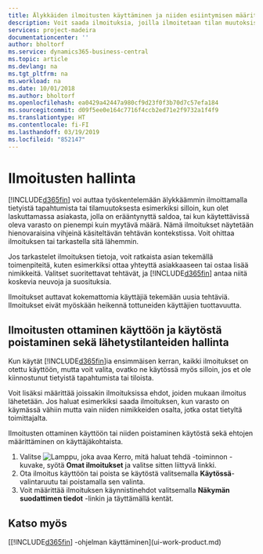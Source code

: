 ```yaml
---
title: Älykkäiden ilmoitusten käyttäminen ja niiden esiintymisen määrittäminen | Microsoft Docs
description: Voit saada ilmoituksia, joilla ilmoitetaan tilan muutoksista tai tapahtumista, kuten erääntyneestä saldosta tai pienestä varastosta.
services: project-madeira
documentationcenter: ''
author: bholtorf
ms.service: dynamics365-business-central
ms.topic: article
ms.devlang: na
ms.tgt_pltfrm: na
ms.workload: na
ms.date: 10/01/2018
ms.author: bholtorf
ms.openlocfilehash: ea0429a42447a980cf9d23f0f3b70d7c57efa184
ms.sourcegitcommit: d09f5ee0e164c7716f4ccb2ed71e2f9732a1f4f9
ms.translationtype: HT
ms.contentlocale: fi-FI
ms.lasthandoff: 03/19/2019
ms.locfileid: "852147"
---
```

# <a name="managing-notifications"></a>Ilmoitusten hallinta
[!INCLUDE[d365fin](includes/d365fin_md.md)] voi auttaa työskentelemään älykkäämmin ilmoittamalla tietyistä tapahtumista tai tilamuutoksesta esimerkiksi silloin, kun olet laskuttamassa asiakasta, jolla on erääntynyttä saldoa, tai kun käytettävissä oleva varasto on pienempi kuin myytävä määrä. Nämä ilmoitukset näytetään hienovaraisina vihjeinä käsiteltävän tehtävän kontekstissa. Voit ohittaa ilmoituksen tai tarkastella sitä lähemmin.  

Jos tarkastelet ilmoituksen tietoja, voit ratkaista asian tekemällä toimenpiteitä, kuten esimerkiksi ottaa yhteyttä asiakkaaseen tai ostaa lisää nimikkeitä. Valitset suoritettavat tehtävät, ja [!INCLUDE[d365fin](includes/d365fin_md.md)] antaa niitä koskevia neuvoja ja suosituksia.  

Ilmoitukset auttavat kokemattomia käyttäjiä tekemään uusia tehtäviä. Ilmoitukset eivät myöskään heikennä tottuneiden käyttäjien tuottavuutta.  

## <a name="to-turn-notifications-on-or-off-and-control-when-they-are-sent"></a>Ilmoitusten ottaminen käyttöön ja käytöstä poistaminen sekä lähetystilanteiden hallinta
Kun käytät [!INCLUDE[d365fin](includes/d365fin_md.md)]ia ensimmäisen kerran, kaikki ilmoitukset on otettu käyttöön, mutta voit valita, ovatko ne käytössä myös silloin, jos et ole kiinnostunut tietyistä tapahtumista tai tiloista.  

Voit lisäksi määrittää joissakin ilmoituksissa ehdot, joiden mukaan ilmoitus lähetetään. Jos haluat esimerkiksi saada ilmoituksen, kun varasto on käymässä vähiin mutta vain niiden nimikkeiden osalta, jotka ostat tietyltä toimittajalta.  

Ilmoitusten ottaminen käyttöön tai niiden poistaminen käytöstä sekä ehtojen määrittäminen on käyttäjäkohtaista.  

1. Valitse ![Lamppu, joka avaa Kerro, mitä haluat tehdä -toiminnon](media/ui-search/search_small.png "Kerro, mitä haluat tehdä") -kuvake, syötä **Omat ilmoitukset** ja valitse sitten liittyvä linkki.
2. Ota ilmoitus käyttöön tai poista se käytöstä valitsemalla **Käytössä**-valintaruutu tai poistamalla sen valinta.
3. Voit määrittää ilmoituksen käynnistinehdot valitsemalla **Näkymän suodattimen tiedot** -linkin ja täyttämällä kentät.  

## <a name="see-also"></a>Katso myös
[[!INCLUDE[d365fin](includes/d365fin_md.md)] -ohjelman käyttäminen](ui-work-product.md)
